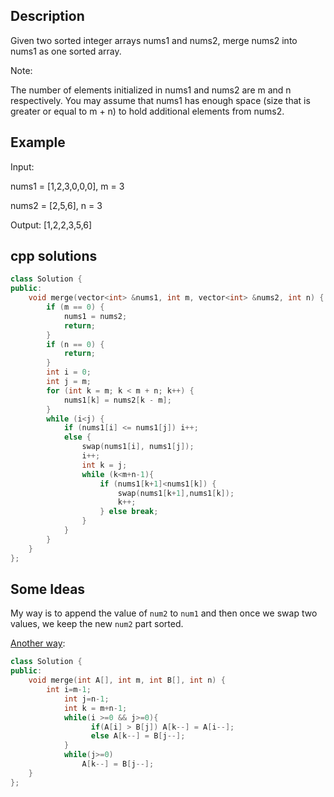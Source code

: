 Description
--
Given two sorted integer arrays nums1 and nums2, merge nums2 into nums1 as one sorted array.

Note:

The number of elements initialized in nums1 and nums2 are m and n respectively.
You may assume that nums1 has enough space (size that is greater or equal to m + n) to hold additional elements from nums2.

Example
--
Input:

nums1 = [1,2,3,0,0,0], m = 3

nums2 = [2,5,6],       n = 3

Output: [1,2,2,3,5,6]

cpp solutions 
---
```cpp
class Solution {
public:
    void merge(vector<int> &nums1, int m, vector<int> &nums2, int n) {
        if (m == 0) {
            nums1 = nums2;
            return;
        }
        if (n == 0) {
            return;
        }
        int i = 0;
        int j = m;
        for (int k = m; k < m + n; k++) {
            nums1[k] = nums2[k - m];
        }
        while (i<j) {
            if (nums1[i] <= nums1[j]) i++;
            else {
                swap(nums1[i], nums1[j]);
                i++;
                int k = j;
                while (k<m+n-1){
                    if (nums1[k+1]<nums1[k]) {
                        swap(nums1[k+1],nums1[k]);
                        k++;
                    } else break;
                }
            }
        }
    }
};
```


Some Ideas
--
My way is to append the value of `num2` to `num1` and then once we swap two values, we keep the new `num2` part sorted.

[Another way](https://leetcode.com/problems/merge-sorted-array/discuss/29522/This-is-my-AC-code-may-help-you):
```cpp
class Solution {
public:
    void merge(int A[], int m, int B[], int n) {
        int i=m-1;
		    int j=n-1;
		    int k = m+n-1;
		    while(i >=0 && j>=0){
			      if(A[i] > B[j]) A[k--] = A[i--];
			      else A[k--] = B[j--];
		    }
		    while(j>=0)
			    A[k--] = B[j--];
    }
};
```
